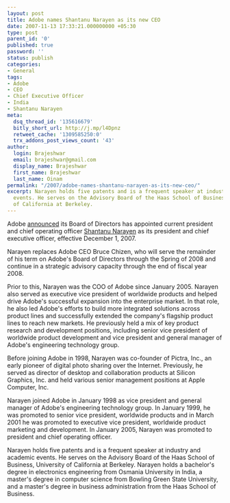 ```yaml
---
layout: post
title: Adobe names Shantanu Narayen as its new CEO
date: 2007-11-13 17:33:21.000000000 +05:30
type: post
parent_id: '0'
published: true
password: ''
status: publish
categories:
- General
tags:
- Adobe
- CEO
- Chief Executive Officer
- India
- Shantanu Narayen
meta:
  dsq_thread_id: '135616679'
  bitly_short_url: http://j.mp/l4Dpnz
  retweet_cache: '1309585250:0'
  trx_addons_post_views_count: '43'
author:
  login: Brajeshwar
  email: brajeshwar@gmail.com
  display_name: Brajeshwar
  first_name: Brajeshwar
  last_name: Oinam
permalink: "/2007/adobe-names-shantanu-narayen-as-its-new-ceo/"
excerpt: Narayen holds five patents and is a frequent speaker at industry and academic
  events. He serves on the Advisory Board of the Haas School of Business, University
  of California at Berkeley.
---
```

<p>Adobe <a href="http://www.adobe.com/aboutadobe/pressroom/pressreleases/200711/111207NarayenNamedCEO.html">announced</a> its Board of Directors has appointed current president and chief operating officer <a href="http://www.adobe.com/aboutadobe/pressroom/executivebios/shantanunarayen.html">Shantanu Narayen</a> as its president and chief executive officer, effective December 1, 2007.</p>
<p>Narayen replaces Adobe CEO Bruce Chizen, who will serve the remainder of his term on Adobe's Board of Directors through the Spring of 2008 and continue in a strategic advisory capacity through the end of fiscal year 2008.<br />
<!--more--></p>
<p>Prior to this, Narayen was the COO of Adobe since January 2005. Narayen also served as executive vice president of worldwide products and helped drive Adobe's successful expansion into the enterprise market. In that role, he also led Adobe's efforts to build more integrated solutions across product lines and successfully extended the company's flagship product lines to reach new markets. He previously held a mix of key product research and development positions, including senior vice president of worldwide product development and vice president and general manager of Adobe's engineering technology group.</p>
<p>Before joining Adobe in 1998, Narayen was co-founder of Pictra, Inc., an early pioneer of digital photo sharing over the Internet. Previously, he served as director of desktop and collaboration products at Silicon Graphics, Inc. and held various senior management positions at Apple Computer, Inc.</p>
<p>Narayen joined Adobe in January 1998 as vice president and general manager of Adobe's engineering technology group. In January 1999, he was promoted to senior vice president, worldwide products and in March 2001 he was promoted to executive vice president, worldwide product marketing and development. In January 2005, Narayen was promoted to president and chief operating officer.</p>
<p>Narayen holds five patents and is a frequent speaker at industry and academic events. He serves on the Advisory Board of the Haas School of Business, University of California at Berkeley. Narayen holds a bachelor's degree in electronics engineering from Osmania University in India, a master's degree in computer science from Bowling Green State University, and a master's degree in business administration from the Haas School of Business.</p>
